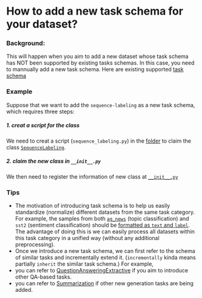 # How to add a new task schema for your dataset?

### Background:
This will happen when you aim to add a new dataset whose task schema has NOT been supported by existing tasks schemas. In this case, you need to mannually add a new task schema.
Here are existing supported [task schema](https://github.com/ExpressAI/DataLab/tree/main/src/datalabs/tasks)


### Example

Suppose that we want to add the `sequence-labeling` as a new task schema, which requires three steps:

##### 1. creat a script for the class
We need to creat a script (`sequence_labeling.py`) in the [folder](https://github.com/ExpressAI/DataLab/tree/main/src/datalabs/tasks) to claim the class [`SequenceLabeling`](https://github.com/ExpressAI/DataLab/blob/main/src/datalabs/tasks/sequence_labeling.py).

##### 2. claim the new class in `__init__.py`
We then need to register the information of new class at [`__init__.py`](https://github.com/ExpressAI/DataLab/blob/main/src/datalabs/tasks/__init__.py)


### Tips

* The motivation of introducing task schema is to help us easily standardize (normalize) different datasets from the same task category.
For example, the samples from both [`ag_news`](https://github.com/ExpressAI/DataLab/blob/main/datasets/ag_news/ag_news.py) (topic classification) and `sst2` (sentiment classification) should be [formatted as `text` and `label`](https://github.com/ExpressAI/DataLab/blob/da463705e983b771131c74ee5cef222d6d59d56e/src/datalabs/tasks/text_classification.py#L29). The advantage of doing this is we can easily process all datasets within this task category in a unified way (without any additional preprocessing).
* Once we introduce a new task schema, we can first refer to the schema of similar tasks and incrementally extend it. (`incrementally` kinda means partially `inherit` the similar task schema.)
For example, 
* you can refer to [QuestionAnsweringExtractive](https://github.com/ExpressAI/DataLab/blob/604656cdce05d539e94949f0c842fbbb5b368188/src/datalabs/tasks/question_answering.py#L9) if you aim to introduce other QA-based tasks.
* you can refer to [Summarization](https://github.com/ExpressAI/DataLab/blob/604656cdce05d539e94949f0c842fbbb5b368188/src/datalabs/tasks/summarization.py#L22) if other new generation tasks are being added.


